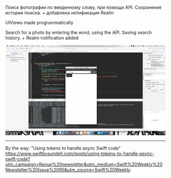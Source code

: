 
Поиск фотографии по введенному слову, при помощи API. Сохранение истории поиска. + добавлена нотификация Realm

UIViews made programmatically

Search for a photo by entering the word, using the API. Saving search history. + Realm notification added

![Alt text](https://github.com/granchenkooleg/Search_photo_with_API_iOS/blob/master/SearchPhoto.gif?raw=true "Search_photo_with_API")



----------------------------------------------------------------------------------------------------------------------------
By the way:  "Using tokens to handle async Swift code" https://www.swiftbysundell.com/posts/using-tokens-to-handle-async-swift-code?utm_campaign=Revue%20newsletter&utm_medium=Swift%20Weekly%20Newsletter%20Issue%2095&utm_source=Swift%20Weekly
